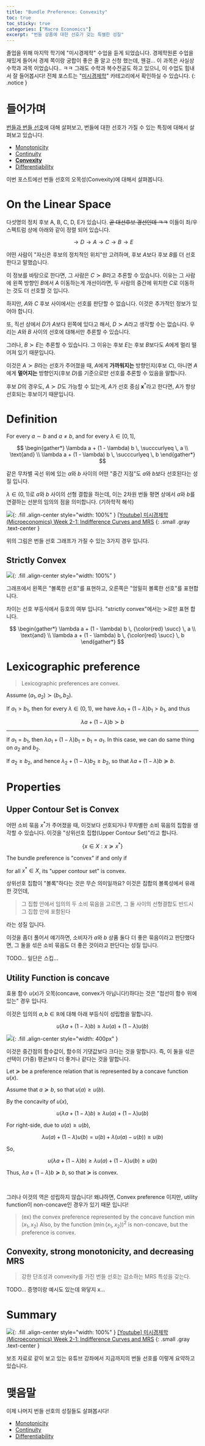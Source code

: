 ```yaml
---
title: "Bundle Preference: Convexity"
toc: true
toc_sticky: true
categories: ["Macro Economics"]
excerpt: "번들 상품에 대한 선호가 갖는 특별한 성질"
---
```


졸업을 위해 마지막 학기에 "미시경제학" 수업을 듣게 되었습니다.
경제학원론 수업을 재밌게 들어서 경제 쪽이랑 궁합이 좋은 줄 알고 신청 했는데, 웬걸... 이 과목은 사실상 수학과 과목 이었습니다.. ㅋㅋ 그래도 수학과 복수전공도 하고 있으니, 이 수업도 힘내서 잘 들어봅시다!
전체 포스트는 "[미시경제학](/categories/micro-economics)" 카테고리에서 확인하실 수 있습니다.
{: .notice }

# 들어가며

[번들과 번들 선호](/2025/04/12/bundles-of-goods/)에 대해 살펴보고, 번들에 대한 선호가 가질 수 있는 특징에 대해서 살펴보고 있습니다.

- [Monotonicity](/2025/04/13/bundle-preference-monotonicity/)
- [Continuity](/2025/04/14/bundle-preference-continuity/)
- **[Convexity](/2025/04/14/bundle-preference-convexity/)**
- [Differentiability](/2025/04/14/bundle-preference-differentiability/)


이번 포스트에선 번들 선호의 오목성(Convexity)에 대해서 살펴봅니다.

# On the Linear Space

다섯명의 정치 후보 A, B, C, D, E가 있습니다. ~~곧 대선후보 경선인데 ㅋㅋ~~ 이들이 좌/우 스펙트럼 상에 아래와 같이 정렬 되어 있습니다.

$$
\rightarrow D
\rightarrow A
\rightarrow C
\rightarrow B
\rightarrow E
$$

어떤 사람이 "자신은 후보의 정치적인 위치"만 고려하며, 후보 $A$보다 후보 $B$를 더 선호한다고 말했습니다.

이 정보를 바탕으로 한다면, 그 사람은 $C \succ B$라고 추론할 수 있습니다. 이유는 그 사람에 왼쪽 방향인 $B$에서 $A$ 이동하는게 개선이라면, 두 사람의 중간에 위치한 $C$로 이동하는 것도 더 선호할 것 입니다.

하지만, $A$와 $C$ 후보 사이에서는 선호를 판단할 수 없습니다. 이것은 추가적인 정보가 있어야 합니다.

또, 직선 상에서 $D$가 $A$보다 왼쪽에 있다고 해서, $D \succ A$라고 생각할 수는 없습니다. 우리는 $A$와 $B$ 사이의 선호에 대해서만 추론할 수 있습니다.

그러나, $B \succ E$는 추론할 수 있습니다. 그 이유는 후보 $E$는 후보 $B$보다도 $A$에게 멀리 떨어져 있기 때문입니다.

이것은 $A \succ B$라는 선호가 주어졌을 때, $A$에게 **가까워지는** 방향인지(후보 $C$), 아니면 $A$에게 **멀어지는** 방향인지(후보 $D$)를 기준으로만 선호를 추론할 수 있음을 말합니다.

후보 $D$의 경우도, $A \succ D$도 가능할 수 있는게, $A$가 선호 중심 $\mathbf{x}^\ast$라고 한다면, $A$가 항상 선호되는 후보이기 때문입니다.

# Definition

<div class="definition" markdown="1">

For every $a \sim b$ and $a \ne b$, and for every $\lambda \in [0, 1]$,

$$
\begin{gather*}
\lambda a + (1 - \lambda) b \, \succcurlyeq \, a \\
\text{and} \\
\lambda a + (1 - \lambda) b \, \succcurlyeq \, b
\end{gather*}
$$

</div>

같은 무차별 곡선 위에 있는 $a$와 $b$ 사이의 어떤 "중간 지점"도 $a$와 $b$보다 선호된다는 성질 입니다.

$\lambda \in (0, 1)$로 $a$와 $b$ 사이의 선형 결합을 하는데, 이는 2차원 번들 평면 상에서 $a$와 $b$를 연결하는 선분의 임의의 점을 의미합니다. (기하학적 해석)

![](/images/mathematics/micro-economics/bundle-convexity-youtube.png){: .fill .align-center style="width: 100%" }
[[Youtube] 미시경제학 (Microeconomics) Week 2-1: Indifference Curves and MRS](https://youtu.be/tab5kGEAE5E?si=TNjpPm6twAxKouL8&t=1604)
{: .small .gray .text-center }

위의 그림은 번들 선호 그래프가 가질 수 있는 3가지 경우 입니다.

## Strictly Convex

![](/images/mathematics/micro-economics/bundle-convexity.png){: .fill .align-center style="width: 100%" }

그래프에서 왼쪽은 "볼록한 선호"를 표현하고, 오른쪽은 "엄밀히 볼록한 선호"를 표현합니다.

차이는 선호 부등식에서 등호의 여부 입니다. "strictly convex"에서는 $\succ$로만 표현 합니다.

$$
\begin{gather*}
\lambda a + (1 - \lambda) b \, {\color{red} \succ} \, a \\
\text{and} \\
\lambda a + (1 - \lambda) b \, {\color{red} \succ} \, b
\end{gather*}
$$

# Lexicographic preference

> Lexicographic preferences are convex.

<div class="proof" markdown="1">

Assume $(a_1, a_2) \succ (b_1, b_2)$.

If $a_1 > b_1$, then for every $\lambda \in (0, 1)$, we have $\lambda a_1 + (1 - \lambda) b_1 > b_1$, and thus

$$
\lambda a + (1 - \lambda) b \succ b
$$

<hr/>

If $a_1 = b_1$, then $\lambda a_1 + (1 - \lambda) b_1 = b_1 = a_1$. In this case, we can do same thing on $a_2$ and $b_2$.

If $a_2 \ge b_2$, and hence $\lambda _2 + (1 - \lambda) b_2 \ge b_2$, so that $\lambda a + (1 - \lambda) b \succcurlyeq b$.

</div>

# Properties

## Upper Contour Set is Convex

어떤 소비 묶음 $x^\ast$가 주어졌을 때, 이것보다 선호되거나 무차별한 소비 묶음의 집합을 생각할 수 있습니다. 이것을 "상위선호 집합(Upper Contour Set)"라고 합니다.

$$
\left\{x \in X: x\succcurlyeq x^\ast\right\}
$$

<div class="proof" markdown="1">

The bundle preference is "convex" if and only if

for all $x^\ast \in X$, its "upper contour set" is convex.

</div>

상위선호 집합이 "볼록"하다는 것은 무슨 의미일까요? 이것은 집합의 볼록성에서 유래한 것인데,

> 그 집합 안에서 임의의 두 소비 묶음을 고르면, 그 둘 사이의 선형결합도 반드시 그 집합 안에 포함된다

라는 성질 입니다.

이것을 좀더 풀어서 얘기하면, 소비자가 $a$와 $b$ 상품 둘다 더 좋은 묶음이라고 판단했다면, 그 둘을 섞은 소비 묶음도 더 좋은 것이라고 판단다는 성질 입니다.

<div class="proof" markdown="1">

TODO... 일단은 스킵...

</div>

## Utility Function is concave

효용 함수 $u(x)$가 오목(concave, convex가 아닙니다!)하다는 것은 "접선이 함수 위에 있는" 경우 입니다.

이것은 임의의 $a, b \in \mathbb{R}$에 대해 아래 부등식이 성립함을 말합니다.

$$
u(\lambda a + (1 - \lambda)b)
\ge
\lambda u(a) + (1 - \lambda) u(b)
$$

![](/images/mathematics/micro-economics/bundle-convexity-concave-utility.png){: .fill .align-center style="width: 400px" }

이것은 중간점의 함수값이, 함수의 기댓값보다 크다는 것을 말합니다. 즉, 이 둘을 섞은 선택이 (가중) 평균보다 더 좋거나 같다는 것을 말합니다.

<div class="proof" markdown="1">

Let $\succcurlyeq$ be a preference relation that is represented by a concave function $u(x)$.

Assume that $a \succcurlyeq b$, so that $u(a) \ge u(b)$.

By the concavity of $u(x)$,

$$
u(\lambda a + (1-\lambda) b) \ge \lambda u(a) + (1-\lambda) u(b)
$$

For right-side, due to $u(a) \ge u(b)$,

$$
\lambda u(a) + (1-\lambda) u(b)
= u(b) + \lambda (u(a) - u(b)) \ge u(b)
$$

So,

$$
u(\lambda a + (1-\lambda) b) \ge \lambda u(a) + (1-\lambda) u(b) \ge u(b)
$$

Thus, $\lambda a + (1 - \lambda) b \succcurlyeq b$, so that $\succcurlyeq$ is convex.

</div>

<br/>

그러나 이것의 역은 성립하지 않습니다! 왜냐하면, Convex preference 이지만, utility function이 non-concave인 경우가 있기 때문 입니다!

> (ex) the convex preference represented by the concave function $\min(x_1, x_2)$
> Also, by the function $(\min(x_1, x_2))^2$ is non-concave, but the preference is convex.

## Convexity, strong monotonicity, and decreasing MRS

> 강한 단조성과 convexity를 가진 번들 선호는 감소하는 MRS 특성을 갖는다.

TODO... 증명이랑 예시도 있는데 와닿지 x...

# Summary

![](/images/mathematics/micro-economics/bundle-preference-summary-youtube.png){: .fill .align-center style="width: 100%" }
[[Youtube] 미시경제학 (Microeconomics) Week 2-1: Indifference Curves and MRS](https://youtu.be/tab5kGEAE5E?si=Zo6vWJVHbSTYN5bi&t=2105)
{: .small .gray .text-center }

보조 자료로 같이 보고 있는 유튜브 강좌에서 지금까지의 번들 선호를 이렇게 요약하고 있습니다.

# 맺음말

이제 나머지 번들 선호의 성질들도 살펴봅시다!

- [Monotonicity](/2025/04/13/bundle-preference-monotonicity/)
- [Continuity](/2025/04/14/bundle-preference-continuity/)
- [Differentiability](/2025/04/14/bundle-preference-differentiability/)
